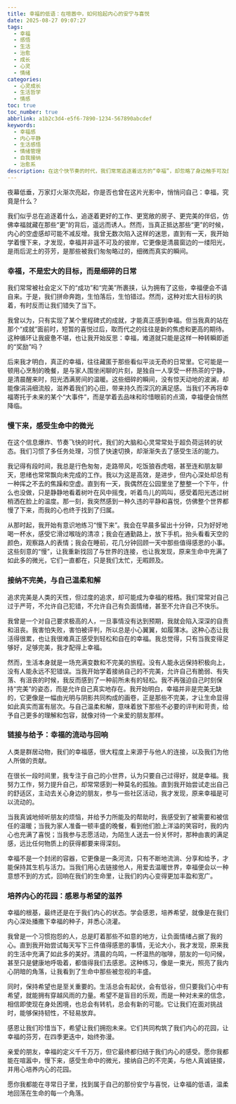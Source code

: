 ```yaml
---
title: 幸福的低语：在喧嚣中，如何拾起内心的安宁与喜悦
date: 2025-08-27 09:07:27
tags:
  - 幸福
  - 感悟
  - 生活
  - 治愈
  - 成长
  - 心灵
  - 情绪
categories:
  - 心灵成长
  - 生活哲学
  - 情感
toc: true
toc_number: true
abbrlink: a1b2c3d4-e5f6-7890-1234-567890abcdef
keywords:
  - 幸福感
  - 内心平静
  - 生活感悟
  - 情绪管理
  - 自我接纳
  - 治愈系
description: 在这个快节奏的时代，我们常常追逐着远方的“幸福”，却忽略了身边触手可及的温暖。这篇文章，是一次关于幸福的温柔探索，它不提供标准答案，只愿与你一同，在喧嚣中慢下来，感受那些被遗忘的微光，拾起内心的安宁与喜悦，重新定义属于我们自己的幸福。
---
```


夜幕低垂，万家灯火渐次亮起，你是否也曾在这片光影中，悄悄问自己：幸福，究竟是什么？

我们似乎总在追逐着什么，追逐着更好的工作、更宽敞的房子、更完美的伴侣，仿佛幸福就藏在那些“更”的背后，遥远而诱人。然而，当真正抵达那些“更”的时候，内心的空虚感却可能不减反增。我曾无数次陷入这样的迷思，直到有一天，我开始学着慢下来，才发现，幸福并非遥不可及的彼岸，它更像是清晨窗边的一缕阳光，是雨后泥土的芬芳，是那些被我们匆匆略过的，细微而真实的瞬间。

### 幸福，不是宏大的目标，而是细碎的日常

我们常常被社会定义下的“成功”和“完美”所裹挟，认为拥有了这些，幸福便会不请自来。于是，我们拼命奔跑，生怕落后，生怕错过。然而，这种对宏大目标的执着，有时反而让我们错失了当下。

我曾以为，只有实现了某个里程碑式的成就，才能真正感到幸福。但当我真的站在那个“成就”面前时，短暂的喜悦过后，取而代之的往往是新的焦虑和更高的期待。这种循环让我疲惫不堪，也让我开始反思：幸福，难道就只能是这样一种转瞬即逝的“奖励”吗？

后来我才明白，真正的幸福，往往藏匿于那些看似平淡无奇的日常里。它可能是一顿用心烹制的晚餐，是与家人围坐闲聊的片刻，是独自一人享受一杯热茶的宁静，是清晨醒来时，阳光洒满房间的温暖。这些细碎的瞬间，没有惊天动地的波澜，却能像涓涓细流般，滋养着我们的心田，带来持久而深沉的满足感。当我们不再将幸福寄托于未来的某个“大事件”，而是学着去品味和珍惜眼前的点滴，幸福便会悄然降临。

### 慢下来，感受生命中的微光

在这个信息爆炸、节奏飞快的时代，我们的大脑和心灵常常处于超负荷运转的状态。我们习惯了多任务处理，习惯了快速切换，却渐渐失去了感受生活的能力。

我记得有段时间，我总是行色匆匆，走路带风，吃饭狼吞虎咽，甚至连和朋友聊天，思绪也常常飘向未完成的工作。我以为这是高效，是进步，但内心深处却总有一种挥之不去的焦躁和空虚。直到有一天，我偶然在公园里坐了整整一个下午，什么也没做，只是静静地看着树叶在风中摇曳，听着鸟儿的鸣叫，感受着阳光透过树梢洒在脸上的温度。那一刻，我突然感到一种久违的平静和喜悦，仿佛整个世界都慢了下来，而我的心也终于找到了归属。

从那时起，我开始有意识地练习“慢下来”。我会在早晨多留出十分钟，只为好好地喝一杯水，感受它滑过喉咙的清凉；我会在通勤路上，放下手机，抬头看看天空的颜色，观察路人的表情；我会在睡前，花几分钟回顾一天中那些值得感恩的小事。这些刻意的“慢”，让我重新找回了与世界的连接，也让我发现，原来生命中充满了如此多的微光，它们一直都在，只是我们太忙，无暇顾及。

### 接纳不完美，与自己温柔和解

追求完美是人类的天性，但过度的追求，却可能成为幸福的桎梏。我们常常对自己过于严苛，不允许自己犯错，不允许自己有负面情绪，甚至不允许自己不快乐。

我曾是一个对自己要求极高的人，一旦事情没有达到预期，我就会陷入深深的自责和沮丧。我害怕失败，害怕被评判，所以总是小心翼翼，如履薄冰。这种心态让我活得很累，也让我很难真正感受到轻松和自在的幸福。我总觉得，只有当我变得足够好，足够完美，我才配得上幸福。

然而，生活本身就是一场充满变数和不完美的旅程。没有人能永远保持积极向上，没有人能永远不犯错误。当我开始学着接纳自己的不完美，允许自己有脆弱、有失落、有沮丧的时候，我反而感到了一种前所未有的轻松。我不再强迫自己时刻保持“完美”的姿态，而是允许自己真实地存在。我开始明白，幸福并非是完美无缺的，它更像是一幅由光明与阴影共同构成的画卷，正是那些不完美，才让生命显得如此真实而富有层次。与自己温柔和解，意味着放下那些不必要的评判和苛责，给予自己更多的理解和包容，就像对待一个亲爱的朋友那样。

### 链接与给予：幸福的流动与回响

人类是群居动物，我们的幸福感，很大程度上来源于与他人的连接，以及我们为他人所做的贡献。

在很长一段时间里，我专注于自己的小世界，认为只要自己过得好，就是幸福。我努力工作，努力提升自己，却常常感到一种莫名的孤独。直到我开始尝试走出自己的舒适区，主动去关心身边的朋友，参与一些社区活动，我才发现，原来幸福是可以流动的。

当我真诚地倾听朋友的烦恼，并给予力所能及的帮助时，我感受到了被需要和被信任的温暖；当我为家人准备一顿丰盛的晚餐，看到他们脸上洋溢的笑容时，我的内心也充满了喜悦；当我参与志愿活动，为陌生人送去一份关怀时，那种由衷的满足感，远比任何物质上的获得都要来得深刻。

幸福不是一个封闭的容器，它更像是一条河流，只有不断地流淌、分享和给予，才能保持其生机与活力。当我们用心去链接他人，用爱去温暖世界，幸福便会以一种意想不到的方式，回响在我们的生命里，让我们的内心变得更加丰盈和宽广。

### 培养内心的花园：感恩与希望的滋养

幸福的根基，最终还是在于我们内心的状态。学会感恩，培养希望，就像是在我们内心深处播撒下幸福的种子，并悉心浇灌。

我曾是一个习惯抱怨的人，总是盯着那些不如意的地方，让负面情绪占据了我的心。直到我开始尝试每天写下三件值得感恩的事情，无论大小，我才发现，原来我的生活中充满了如此多的美好。清晨的鸟鸣，一杯温热的咖啡，朋友的一句问候，甚至只是健康地呼吸着，都值得我们去感恩。这种练习，像是一束光，照亮了我内心阴暗的角落，让我看到了生命中那些被忽视的丰盛。

同时，保持希望也是至关重要的。生活总会有起伏，会有低谷，但只要我们心中有希望，就能拥有穿越风雨的力量。希望不是盲目的乐观，而是一种对未来的信念，相信即使现在身处困境，也总会有转机，总会有新的可能。它让我们在面对挑战时，能够保持韧性，不轻易放弃。

感恩让我们珍惜当下，希望让我们拥抱未来。它们共同构筑了我们内心的花园，让幸福的芬芳，在四季更迭中，始终弥漫。

亲爱的朋友，幸福的定义千千万万，但它最终都归结于我们内心的感受。愿你我都能在喧嚣中，慢下来，感受生命中的微光，接纳自己的不完美，与他人真诚链接，并用心培养内心的花园。

愿你我都能在寻常日子里，找到属于自己的那份安宁与喜悦，让幸福的低语，温柔地回荡在生命的每一个角落。